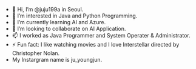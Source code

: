 - 👋 Hi, I’m @juju199a in Seoul.
- 👀 I’m interested in Java and Python Programming.
- 🌱 I’m currently learning AI and Azure.
- 💞️ I’m looking to collaborate on AI Application.
- 📫 I worked as Java Programmer and System Operater & Administrator.
- ⚡ Fun fact: I like watching movies and I love Interstellar directed by Christopher Nolan.
- My Instargram name is ju_youngjun.
